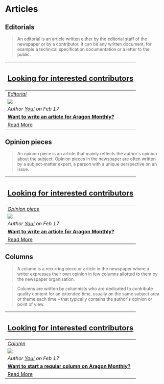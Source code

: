 # Articles

## **Editorials**
> An editorial is an article written either by the editorial staff of the newspaper or by a contributor. It can be any written document,  for example a technical specification documentation or a letter to the public.

[<h2>Looking for interested contributors</h2>](../guides/guide_for_submitting_articles.md) |
:-----------|
[_Editorial_](../guides/guide_for_submitting_articles.md) |
![](../images/monthly_no_image.png) |
_Author [You!](https://github.com/aragon/aragon-monthly/issues) on Feb 17_ |
[**Want to write an article for Aragon Monthly?**](../guides/guide_for_submitting_articles.md) |
[Read More](../guides/guide_for_submitting_articles.md) |

## **Opinion pieces**
> An opinion piece is an article that mainly reflects the author's opinion about the subject. Opinion pieces in the newspaper are often written by a subject-matter expert, a person with a unique perspective on an issue.

[<h2>Looking for interested contributors</h2>](../guides/guide_for_submitting_articles.md) |
:-----------|
[_Opinion piece_](../guides/guide_for_submitting_articles.md) |
![](../images/monthly_no_image.png) |
_Author [You!](https://github.com/aragon/aragon-monthly/issues) on Feb 17_ |
[**Want to write an article for Aragon Monthly?**](../guides/guide_for_submitting_articles.md) |
[Read More](../guides/guide_for_submitting_articles.md) |

## **Columns**
> A column is a recurring piece or article in the newspaper where a writer expresses their own opinion in few columns allotted to them by the newspaper organisation.

> Columns are written by columnists who are dedicated to contribute quality content for an extended time, usually on the same subject area or theme each time – that typically contains the author's opinion or point of view.

[<h2>Looking for interested contributors</h2>](columns/submit.md) |
:-----------|
[_Column_](#columns) |
![](../images/monthly_no_image.png) |
_Author [You!](https://github.com/aragon/aragon-monthly/issues) on Feb 17_ |
[**Want to start a regular column on Aragon Monthly?**](columns/submit.md) |
[Read More](columns/submit.md) |
